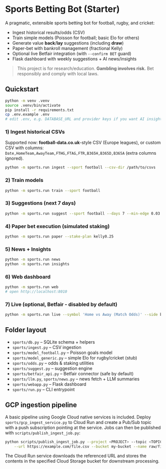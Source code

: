 # Sports Betting Bot (Starter)

A pragmatic, extensible sports betting bot for football, rugby, and cricket:
- Ingest historical results/odds (CSV)
- Train simple models (Poisson for football; basic Elo for others)
- Generate value **back**/**lay** suggestions (including **draw**)
- Paper-bet with bankroll management (fractional Kelly)
- Optional live Betfair integration (with `--confirm BET` guard)
- Flask dashboard with weekly suggestions + AI news/insights

> This project is for research/education. **Gambling involves risk.** Bet responsibly and comply with local laws.

## Quickstart

```bash
python -m venv .venv
source .venv/bin/activate
pip install -r requirements.txt
cp .env.example .env
# edit .env, e.g. DATABASE_URL and provider keys if you want AI insights
```

### 1) Ingest historical CSVs
Supported now: **football-data.co.uk**-style CSV (Europe leagues), or custom CSV with columns:
`Date,HomeTeam,AwayTeam,FTHG,FTAG,FTR,B365H,B365D,B365A` (extra columns ignored).

```bash
python -m sports.run ingest --sport football --csv-dir /path/to/csvs
```

### 2) Train models
```bash
python -m sports.run train --sport football
```

### 3) Suggestions (next 7 days)
```bash
python -m sports.run suggest --sport football --days 7 --min-edge 0.03 --kelly-mult 0.25
```

### 4) Paper bet execution (simulated staking)
```bash
python -m sports.run paper --stake-plan kelly0.25
```

### 5) News + Insights
```bash
python -m sports.run news
python -m sports.run insights
```

### 6) Web dashboard
```bash
python -m sports.run web
# open http://localhost:8010
```

### 7) Live (optional, Betfair - disabled by default)
```bash
python -m sports.run live --symbol 'Home vs Away (Match Odds)' --side back --odds 2.2 --stake 5 --confirm BET
```

## Folder layout
- `sports/db.py` – SQLite schema + helpers
- `sports/ingest.py` – CSV ingestion
- `sports/model_football.py` – Poisson goals model
- `sports/model_generic.py` – simple Elo for rugby/cricket (stub)
- `sports/odds.py` – odds & staking utilities
- `sports/suggest.py` – suggestion engine
- `sports/betfair_api.py` – Betfair connector (safe by default)
- `sports/llm.py`, `sports/news.py` – news fetch + LLM summaries
- `sports/webapp.py` – Flask dashboard
- `sports/run.py` – CLI entrypoint

## GCP ingestion pipeline

A basic pipeline using Google Cloud native services is included. Deploy
`sports/gcp_ingest_service.py` to Cloud Run and create a Pub/Sub topic with a
push subscription pointing at the service. Jobs can then be published with
`scripts/publish_ingest_job.py`:

```bash
python scripts/publish_ingest_job.py --project <PROJECT> --topic <TOPIC> \
    --url https://example.com/file.csv --bucket my-bucket --name raw/file.csv
```

The Cloud Run service downloads the referenced URL and stores the contents in
the specified Cloud Storage bucket for downstream processing.
